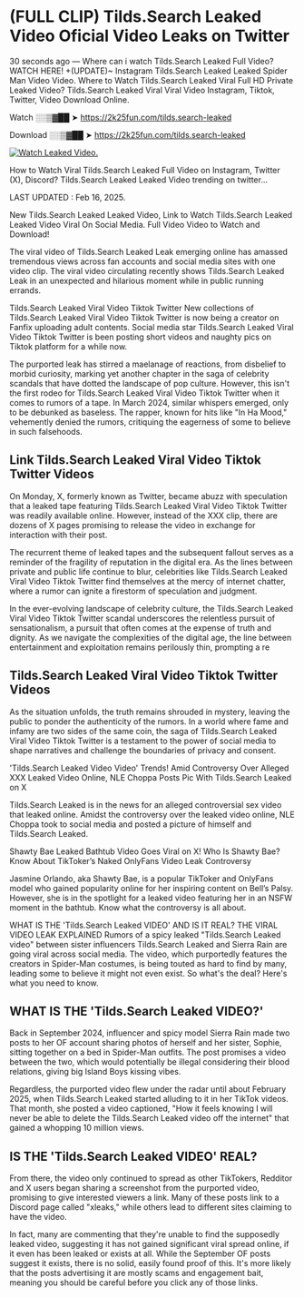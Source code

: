 # (FULL CLIP) Tilds.Search Leaked Video Oficial Video Leaks on Twitter

30 seconds ago — Where can i watch Tilds.Search Leaked Full Video? WATCH HERE! +(UPDATE)~ Instagram Tilds.Search Leaked Leaked Spider Man Video Video. Where to Watch Tilds.Search Leaked Viral Full HD Private Leaked Video? Tilds.Search Leaked Viral Viral Video Instagram, Tiktok, Twitter, Video Download Online.

Watch ░░▒▓██ ➤ https://2k25fun.com/tilds.search-leaked

Download ░░▒▓██ ➤ https://2k25fun.com/tilds.search-leaked

[![Watch Leaked Video.](https://miro.medium.com/v2/resize:fit:828/format:webp/1*cilzJN44JGOrTw9NJCrNHA.gif "Watch Leaked Video")](https://2k25fun.com/tilds.search-leaked)

How to Watch Viral Tilds.Search Leaked Full Video on Instagram, Twitter (X), Discord? Tilds.Search Leaked Leaked Video trending on twitter...

LAST UPDATED : Feb 16, 2025.

New Tilds.Search Leaked Leaked Video, Link to Watch Tilds.Search Leaked Leaked Video Viral On Social Media. Full Video Video to Watch and Download!

The viral video of Tilds.Search Leaked Leak emerging online has amassed tremendous views across fan accounts and social media sites with one video clip. The viral video circulating recently shows Tilds.Search Leaked Leak in an unexpected and hilarious moment while in public running errands.

Tilds.Search Leaked Viral Video Tiktok Twitter New collections of Tilds.Search Leaked Viral Video Tiktok Twitter is now being a creator on Fanfix uploading adult contents. Social media star Tilds.Search Leaked Viral Video Tiktok Twitter is been posting short videos and naughty pics on Tiktok platform for a while now.

The purported leak has stirred a maelanage of reactions, from disbelief to morbid curiosity, marking yet another chapter in the saga of celebrity scandals that have dotted the landscape of pop culture. However, this isn't the first rodeo for Tilds.Search Leaked Viral Video Tiktok Twitter when it comes to rumors of a tape. In March 2024, similar whispers emerged, only to be debunked as baseless. The rapper, known for hits like "In Ha Mood," vehemently denied the rumors, critiquing the eagerness of some to believe in such falsehoods.

## Link Tilds.Search Leaked Viral Video Tiktok Twitter Videos

On Monday, X, formerly known as Twitter, became abuzz with speculation that a leaked tape featuring Tilds.Search Leaked Viral Video Tiktok Twitter was readily available online. However, instead of the XXX clip, there are dozens of X pages promising to release the video in exchange for interaction with their post.

The recurrent theme of leaked tapes and the subsequent fallout serves as a reminder of the fragility of reputation in the digital era. As the lines between private and public life continue to blur, celebrities like Tilds.Search Leaked Viral Video Tiktok Twitter find themselves at the mercy of internet chatter, where a rumor can ignite a firestorm of speculation and judgment.

In the ever-evolving landscape of celebrity culture, the Tilds.Search Leaked Viral Video Tiktok Twitter scandal underscores the relentless pursuit of sensationalism, a pursuit that often comes at the expense of truth and dignity. As we navigate the complexities of the digital age, the line between entertainment and exploitation remains perilously thin, prompting a re

##  Tilds.Search Leaked Viral Video Tiktok Twitter Videos

As the situation unfolds, the truth remains shrouded in mystery, leaving the public to ponder the authenticity of the rumors. In a world where fame and infamy are two sides of the same coin, the saga of Tilds.Search Leaked Viral Video Tiktok Twitter is a testament to the power of social media to shape narratives and challenge the boundaries of privacy and consent.

'Tilds.Search Leaked Video Video' Trends! Amid Controversy Over Alleged XXX Leaked Video Online, NLE Choppa Posts Pic With Tilds.Search Leaked on X

Tilds.Search Leaked is in the news for an alleged controversial sex video that leaked online. Amidst the controversy over the leaked video online, NLE Choppa took to social media and posted a picture of himself and Tilds.Search Leaked.

Shawty Bae Leaked Bathtub Video Goes Viral on X! Who Is Shawty Bae? Know About TikToker’s Naked OnlyFans Video Leak Controversy

Jasmine Orlando, aka Shawty Bae, is a popular TikToker and OnlyFans model who gained popularity online for her inspiring content on Bell’s Palsy. However, she is in the spotlight for a leaked video featuring her in an NSFW moment in the bathtub. Know what the controversy is all about.

WHAT IS THE 'Tilds.Search Leaked VIDEO' AND IS IT REAL? THE VIRAL VIDEO LEAK EXPLAINED Rumors of a spicy leaked "Tilds.Search Leaked video" between sister influencers Tilds.Search Leaked and Sierra Rain are going viral across social media. The video, which purportedly features the creators in Spider-Man costumes, is being touted as hard to find by many, leading some to believe it might not even exist. So what's the deal? Here's what you need to know.

## WHAT IS THE 'Tilds.Search Leaked VIDEO?'

Back in September 2024, influencer and spicy model Sierra Rain made two posts to her OF account sharing photos of herself and her sister, Sophie, sitting together on a bed in Spider-Man outfits. The post promises a video between the two, which would potentially be illegal considering their blood relations, giving big Island Boys kissing vibes.

Regardless, the purported video flew under the radar until about February 2025, when Tilds.Search Leaked started alluding to it in her TikTok videos. That month, she posted a video captioned, "How it feels knowing I will never be able to delete the Tilds.Search Leaked video off the internet" that gained a whopping 10 million views.

## IS THE 'Tilds.Search Leaked VIDEO' REAL?

From there, the video only continued to spread as other TikTokers, Redditor and X users began sharing a screenshot from the purported video, promising to give interested viewers a link. Many of these posts link to a Discord page called "xleaks," while others lead to different sites claiming to have the video.

In fact, many are commenting that they're unable to find the supposedly leaked video, suggesting it has not gained significant viral spread online, if it even has been leaked or exists at all. While the September OF posts suggest it exists, there is no solid, easily found proof of this. It's more likely that the posts advertising it are mostly scams and engagement bait, meaning you should be careful before you click any of those links.